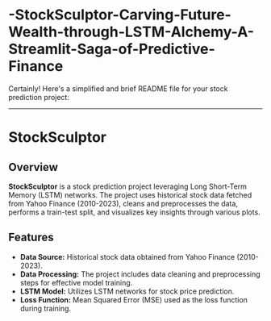 # -StockSculptor-Carving-Future-Wealth-through-LSTM-Alchemy-A-Streamlit-Saga-of-Predictive-Finance

Certainly! Here's a simplified and brief README file for your stock prediction project:

---

# StockSculptor

## Overview

**StockSculptor** is a stock prediction project leveraging Long Short-Term Memory (LSTM) networks. The project uses historical stock data fetched from Yahoo Finance (2010-2023), cleans and preprocesses the data, performs a train-test split, and visualizes key insights through various plots.

## Features

- **Data Source:** Historical stock data obtained from Yahoo Finance (2010-2023).
- **Data Processing:** The project includes data cleaning and preprocessing steps for effective model training.
- **LSTM Model:** Utilizes LSTM networks for stock price prediction.
- **Loss Function:** Mean Squared Error (MSE) used as the loss function during training.

